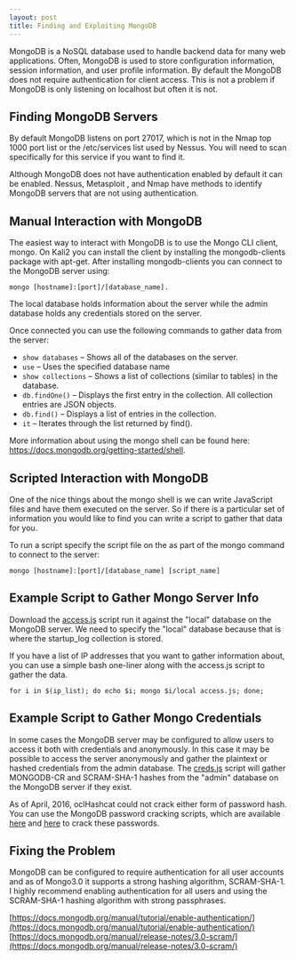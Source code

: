 ```yaml
---
layout: post
title: Finding and Exploiting MongoDB
---
```


MongoDB is a NoSQL database used to handle backend data for many web applications. Often, MongoDB is used to store configuration information, session information, and user profile information. By default the MongoDB does not require authentication for client access. This is not a problem if MongoDB is only listening on localhost but often it is not.

## Finding MongoDB Servers
By default MongoDB listens on port 27017, which is not in the Nmap top 1000 port list or the /etc/services list used by Nessus. You will need to scan specifically for this service if you want to find it.

Although MongoDB does not have authentication enabled by default it can be enabled. Nessus, Metasploit , and Nmap have methods to identify MongoDB servers that are not using authentication.

## Manual Interaction with MongoDB
The easiest way to interact with MongoDB is to use the Mongo CLI client, mongo. On Kali2 you can install the client by installing the mongodb-clients package with apt-get. After installing mongodb-clients you can connect to the MongoDB server using:

    mongo [hostname]:[port]/[database_name]. 

The local database holds information about the server while the admin database holds any credentials stored on the server.

Once connected you can use the following commands to gather data from the server:

* `show databases` – Shows all of the databases on the server.
* `use` – Uses the specified database name
* `show collections` – Shows a list of collections (similar to tables) in the database.
* `db.findOne()` – Displays the first entry in the collection. All collection entries are JSON objects.
* `db.find()` – Displays a list of entries in the collection.
* `it` – Iterates through the list returned by find().

More information about using the mongo shell can be found here: https://docs.mongodb.org/getting-started/shell.

## Scripted Interaction with MongoDB
One of the nice things about the mongo shell is we can write JavaScript files and have them executed on the server. So if there is a particular set of information you would like to find you can write a script to gather that data for you.

To run a script specify the script file on the as part of the mongo command to connect to the server:

    mongo [hostname]:[port]/[database_name] [script_name]

## Example Script to Gather Mongo Server Info
Download the [access.js](https://github.com/averagesecurityguy/scripts/blob/master/access.js) script run it against the "local" database on the MongoDB server. We need to specify the "local" database because that is where the startup_log collection is stored.

If you have a list of IP addresses that you want to gather information about, you can use a simple bash one-liner along with the access.js script to gather the data.

    for i in $(ip_list); do echo $i; mongo $i/local access.js; done;

## Example Script to Gather Mongo Credentials
In some cases the MongoDB server may be configured to allow users to access it both with credentials and anonymously. In this case it may be possible to access the server anonymously and gather the plaintext or hashed credentials from the admin database. The [creds.js](https://github.com/averagesecurityguy/scripts/blob/master/creds.js) script will gather MONGODB-CR and SCRAM-SHA-1 hashes from the "admin" database on the MongoDB server if they exist.

As of April, 2016, oclHashcat could not crack either form of password hash. You can use the MongoDB password cracking scripts, which are available [here](https://github.com/averagesecurityguy/scripts/blob/master/mongodb_cr_crack.py) and [here](https://github.com/averagesecurityguy/scripts/blob/master/mongoscram.go) to crack these passwords.

## Fixing the Problem
MongoDB can be configured to require authentication for all user accounts and as of Mongo3.0 it supports a strong hashing algorithm, SCRAM-SHA-1. I highly recommend enabling authentication for all users and using the SCRAM-SHA-1 hashing algorithm with strong passphrases.

[https://docs.mongodb.org/manual/tutorial/enable-authentication/](https://docs.mongodb.org/manual/tutorial/enable-authentication/)
[https://docs.mongodb.org/manual/release-notes/3.0-scram/](https://docs.mongodb.org/manual/release-notes/3.0-scram/)
